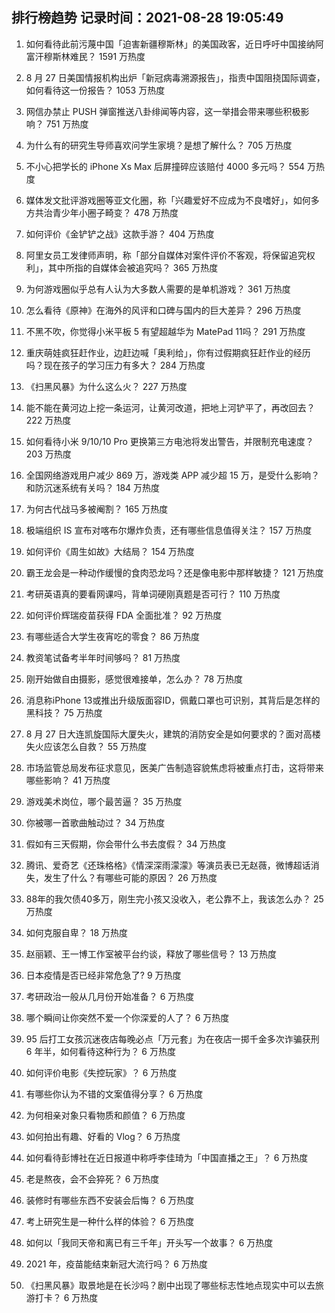 
## 排行榜趋势 记录时间：2021-08-28 19:05:49
  
  1. 如何看待此前污蔑中国「迫害新疆穆斯林」的美国政客，近日呼吁中国接纳阿富汗穆斯林难民？ 1591 万热度
    
  2. 8 月 27 日美国情报机构出炉「新冠病毒溯源报告」，指责中国阻挠国际调查，如何看待这一份报告？ 1053 万热度
    
  3. 网信办禁止 PUSH 弹窗推送八卦绯闻等内容，这一举措会带来哪些积极影响？ 751 万热度
    
  4. 为什么有的研究生导师喜欢问学生家境？是想了解什么？ 705 万热度
    
  5. 不小心把学长的 iPhone Xs Max 后屏撞碎应该赔付 4000 多元吗？ 554 万热度
    
  6. 媒体发文批评游戏圈等亚文化圈，称「兴趣爱好不应成为不良嗜好」，如何多方共治青少年小圈子畸变？ 478 万热度
    
  7. 如何评价《金铲铲之战》这款手游？ 404 万热度
    
  8. 阿里女员工发律师声明，称「部分自媒体对案件评价不客观，将保留追究权利」，其中所指的自媒体会被追究吗？ 365 万热度
    
  9. 为何游戏圈似乎总有人认为大多数人需要的是单机游戏？ 361 万热度
    
  10. 怎么看待《原神》在海外的风评和口碑与国内的巨大差异？ 296 万热度
    
  11. 不黑不吹，你觉得小米平板 5 有望超越华为 MatePad 11吗？ 291 万热度
    
  12. 重庆萌娃疯狂赶作业，边赶边喊「奥利给」，你有过假期疯狂赶作业的经历吗？现在孩子的学习压力有多大？ 284 万热度
    
  13. 《扫黑风暴》为什么这么火？ 227 万热度
    
  14. 能不能在黄河边上挖一条运河，让黄河改道，把地上河铲平了，再改回去？ 222 万热度
    
  15. 如何看待小米 9/10/10 Pro 更换第三方电池将发出警告，并限制充电速度？ 203 万热度
    
  16. 全国网络游戏用户减少 869 万，游戏类 APP 减少超 15 万，是受什么影响？和防沉迷系统有关吗？ 184 万热度
    
  17. 为何古代战马多被阉割？ 165 万热度
    
  18. 极端组织 IS 宣布对喀布尔爆炸负责，还有哪些信息值得关注？ 157 万热度
    
  19. 如何评价《周生如故》大结局？ 154 万热度
    
  20. 霸王龙会是一种动作缓慢的食肉恐龙吗？还是像电影中那样敏捷？ 121 万热度
    
  21. 考研英语真的要看网课吗，背单词硬刚真题是否可行？ 110 万热度
    
  22. 如何评价辉瑞疫苗获得 FDA 全面批准？ 92 万热度
    
  23. 有哪些适合大学生夜宵吃的零食？ 86 万热度
    
  24. 教资笔试备考半年时间够吗？ 81 万热度
    
  25. 刚开始做自由摄影，感觉很难接单，怎么办？ 78 万热度
    
  26. 消息称iPhone 13或推出升级版面容ID，佩戴口罩也可识别，其背后是怎样的黑科技？ 75 万热度
    
  27. 8 月 27 日大连凯旋国际大厦失火，建筑的消防安全是如何要求的？面对高楼失火应该怎么自救？ 55 万热度
    
  28. 市场监管总局发布征求意见，医美广告制造容貌焦虑将被重点打击，这将带来哪些影响？ 41 万热度
    
  29. 游戏美术岗位，哪个最苦逼？ 35 万热度
    
  30. 你被哪一首歌曲触动过？ 34 万热度
    
  31. 假如有三天假期，你会带什么书去度假？ 34 万热度
    
  32. 腾讯、爱奇艺《还珠格格》《情深深雨濛濛》等演员表已无赵薇，微博超话消失，发生了什么？有哪些可能的原因？ 26 万热度
    
  33. 88年的我欠债40多万，刚生完小孩又没收入，老公靠不上，我该怎么办？ 25 万热度
    
  34. 如何克服自卑？ 18 万热度
    
  35. 赵丽颖、王一博工作室被平台约谈，释放了哪些信号？ 13 万热度
    
  36. 日本疫情是否已经非常危急了? 9 万热度
    
  37. 考研政治一般从几月份开始准备？ 6 万热度
    
  38. 哪个瞬间让你突然不爱一个你深爱的人了？ 6 万热度
    
  39. 95 后打工女孩沉迷夜店每晚必点「万元套」为在夜店一掷千金多次诈骗获刑 6 年半，如何看待这种行为？ 6 万热度
    
  40. 如何评价电影《失控玩家》？ 6 万热度
    
  41. 有哪些你认为不错的文案值得分享？ 6 万热度
    
  42. 为何相亲对象只看物质和颜值？ 6 万热度
    
  43. 如何拍出有趣、好看的 Vlog？ 6 万热度
    
  44. 如何看待彭博社在近日报道中称呼李佳琦为「中国直播之王」？ 6 万热度
    
  45. 老是熬夜，会不会猝死？ 6 万热度
    
  46. 装修时有哪些东西不安装会后悔？ 6 万热度
    
  47. 考上研究生是一种什么样的体验？ 6 万热度
    
  48. 如何以「我同天帝和离已有三千年」开头写一个故事？ 6 万热度
    
  49. 2021 年，疫苗能结束新冠大流行吗？ 6 万热度
    
  50. 《扫黑风暴》取景地是在长沙吗？剧中出现了哪些标志性地点现实中可以去旅游打卡？ 6 万热度
    